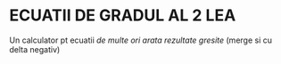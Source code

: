 # ECUATII DE GRADUL AL 2 LEA

Un calculator pt ecuatii *de multe ori arata rezultate gresite* (merge si cu delta negativ)
